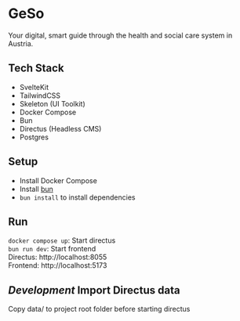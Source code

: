 # GeSo 

Your digital, smart guide through the health and social care system in Austria.

## Tech Stack
* SvelteKit
* TailwindCSS
* Skeleton (UI Toolkit)
* Docker Compose
* Bun
* Directus (Headless CMS)
* Postgres

## Setup
* Install Docker Compose
* Install [bun](https://bun.sh/)
* `bun install` to install dependencies

## Run

`docker compose up`: Start directus  
`bun run dev`: Start frontend  
Directus: http://localhost:8055  
Frontend: http://localhost:5173

## *Development* Import Directus data
Copy data/ to project root folder before starting directus



